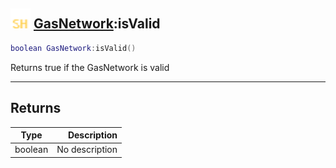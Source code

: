 ## <img src="../../.gitbook/assets/shared.png" width="32" height="32" /> [GasNetwork](../gasnetwork/README.md):isValid

```lua
boolean GasNetwork:isValid()
```

Returns true if the GasNetwork is valid<br>

-----------------
## Returns

| Type   | Description |
| ------ | ----------: |
| boolean | No description |
